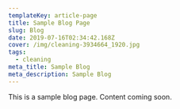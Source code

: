 ```yaml
---
templateKey: article-page
title: Sample Blog Page
slug: Blog
date: 2019-07-16T02:34:42.168Z
cover: /img/cleaning-3934664_1920.jpg
tags:
  - cleaning
meta_title: Sample Blog
meta_description: Sample Blog
---
```

This is a sample blog page. Content coming soon.
